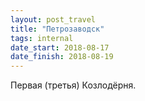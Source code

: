 ```yaml
---
layout: post_travel
title: "Петрозаводск"
tags: internal
date_start: 2018-08-17
date_finish: 2018-08-19
---
```


Первая (третья) Козлодёрня.
